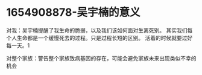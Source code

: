 # 1654908878-吴宇楠的意义

对我：吴宇楠提醒了我生命的脆弱，以及我们该如何面对生离死别。
其实我们每个人生命都是一个缓慢死去的过程。只是过程长短的区别。
活着的时候就要过好每一天。1

对整个家族：警告整个家族致病基因的存在，可能会避免家族未来出现类似不幸的机会

